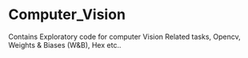 # Computer_Vision
Contains Exploratory code for computer Vision Related tasks, Opencv, Weights &amp; Biases (W&amp;B), Hex etc..
